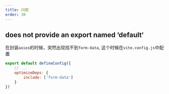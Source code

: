 ```yaml
---
title: 问题
order: 30
---
```


## does not provide an export named ‘default‘

在封装`axios`的时候，突然出现找不到`form-data`, 这个时候在`vite.config.js`中配置

```javascript
export default defineConfig({
    // ...
    optimizeDeps: {
        include: ['form-data']
    }
})
```
